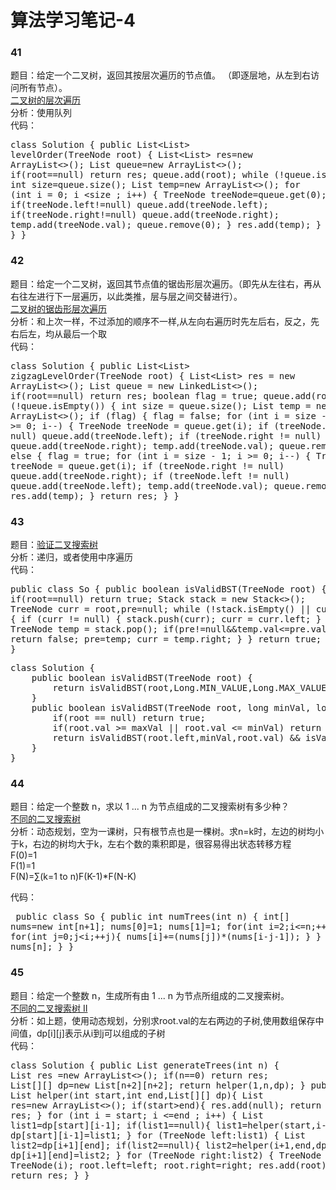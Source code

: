 # 算法学习笔记-4

### 41
题目：给定一个二叉树，返回其按层次遍历的节点值。 （即逐层地，从左到右访问所有节点）。  
[二叉树的层次遍历](https://leetcode-cn.com/problems/binary-tree-level-order-traversal/description/)    
分析：使用队列  
代码：<pre>class Solution {
    public List<List<Integer>> levelOrder(TreeNode root) {
        List<List<Integer>> res=new ArrayList<>();
        List<TreeNode> queue=new ArrayList<>();
        if(root==null) return res;
        queue.add(root);
        while (!queue.isEmpty()){
            int size=queue.size();
            List<Integer> temp=new ArrayList<>();
            for (int i = 0; i <size ; i++) {
                TreeNode treeNode=queue.get(0);
                if(treeNode.left!=null) queue.add(treeNode.left);
                if(treeNode.right!=null) queue.add(treeNode.right);
                temp.add(treeNode.val);
                queue.remove(0);
            }
            res.add(temp);
        }
        return res;
    }
}</pre>

### 42
题目：给定一个二叉树，返回其节点值的锯齿形层次遍历。（即先从左往右，再从右往左进行下一层遍历，以此类推，层与层之间交替进行）。  
[二叉树的锯齿形层次遍历](https://leetcode-cn.com/problems/binary-tree-zigzag-level-order-traversal/description/)   
分析：和上次一样，不过添加的顺序不一样,从左向右遍历时先左后右，反之，先右后左，均从最后一个取  
代码：<pre>class Solution {
    public List<List<Integer>> zigzagLevelOrder(TreeNode root) {
        List<List<Integer>> res = new ArrayList<>();
        List<TreeNode> queue = new LinkedList<>();
        if(root==null) return res;
        boolean flag = true;
        queue.add(root);
        while (!queue.isEmpty()) {
            int size = queue.size();
            List<Integer> temp = new ArrayList<>();
            if (flag) {
                flag = false;
                for (int i = size - 1; i >= 0; i--) {
                    TreeNode treeNode = queue.get(i);
                    if (treeNode.left != null) queue.add(treeNode.left);
                    if (treeNode.right != null) queue.add(treeNode.right);
                    temp.add(treeNode.val);
                    queue.remove(i);
                }
            } else {
                flag = true;
                for (int i = size - 1; i >= 0; i--) {
                    TreeNode treeNode = queue.get(i);
                    if (treeNode.right != null) queue.add(treeNode.right);
                    if (treeNode.left != null) queue.add(treeNode.left);
                    temp.add(treeNode.val);
                    queue.remove(i);
                }
            }
            res.add(temp);
        }
        return res;
    }
}</pre>

### 43
题目：[验证二叉搜索树](https://leetcode-cn.com/problems/validate-binary-search-tree/description/)  
分析：递归，或者使用中序遍历     
代码：<pre>public class So {
    public boolean isValidBST(TreeNode root) {
        if(root==null) return true;
        Stack<TreeNode> stack = new Stack<>();
        TreeNode curr = root,pre=null;
        while (!stack.isEmpty() || curr != null) {
            if (curr != null) {
                stack.push(curr);
                curr = curr.left;
            } else {
                TreeNode temp = stack.pop();
                if(pre!=null&&temp.val<=pre.val) return false;
                pre=temp;
                curr = temp.right;
            }
        }
        return true;
    }
}</pre>


<pre>class Solution {
    public boolean isValidBST(TreeNode root) {
        return isValidBST(root,Long.MIN_VALUE,Long.MAX_VALUE);
    }
    public boolean isValidBST(TreeNode root, long minVal, long maxVal){
        if(root == null) return true;
        if(root.val >= maxVal || root.val <= minVal) return false;
        return isValidBST(root.left,minVal,root.val) && isValidBST(root.right,root.val,maxVal);
    }
}</pre>
### 44
题目：给定一个整数 n，求以 1 ... n 为节点组成的二叉搜索树有多少种？  
[不同的二叉搜索树](https://leetcode-cn.com/problems/unique-binary-search-trees/description/)  
分析：动态规划，空为一课树，只有根节点也是一棵树。求n=k时，左边的树均小于k，右边的树均大于k，左右个数的乘积即是，很容易得出状态转移方程	  
F(0)=1  
F(1)=1  
F(N)=∑(k=1 to n)F(K-1)*F(N-K)   
  
代码：<pre>
public class So {
    public int numTrees(int n) {
        int[] nums=new int[n+1];
        nums[0]=1;
        nums[1]=1;
        for(int i=2;i<=n;++i){
            for(int j=0;j<i;++j){
                nums[i]+=(nums[j])*(nums[i-j-1]);
            }
        }
        return nums[n];
    }
}
</pre>

### 45
题目：给定一个整数 n，生成所有由 1 ... n 为节点所组成的二叉搜索树。  
[不同的二叉搜索树 II](https://leetcode-cn.com/problems/unique-binary-search-trees-ii/description/)  
分析：如上题，使用动态规划，分别求root.val的左右两边的子树,使用数组保存中间值，dp[i][j]表示从i到j可以组成的子树    
代码：<pre>class Solution {
    public List<TreeNode> generateTrees(int n) {
        List<TreeNode> res =new ArrayList<>();
        if(n==0) return res;
        List[][] dp=new List[n+2][n+2];
        return helper(1,n,dp);
    }
    public List<TreeNode> helper(int start,int end,List[][] dp){
        List<TreeNode> res=new ArrayList<>();
        if(start>end){
            res.add(null);
            return res;
        }
        for (int i = start; i <=end ; i++) {
            List<TreeNode> list1=dp[start][i-1];
            if(list1==null){
                list1=helper(start,i-1,dp);
                dp[start][i-1]=list1;
            }
            for (TreeNode left:list1) {
                List<TreeNode> list2=dp[i+1][end];
                if(list2==null){
                    list2=helper(i+1,end,dp);
                    dp[i+1][end]=list2;
                }
                for (TreeNode right:list2) {
                    TreeNode root=new TreeNode(i);
                    root.left=left;
                    root.right=right;
                    res.add(root);
                }
            }
        }
        return res;
    }
}</pre>